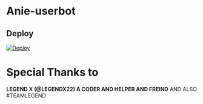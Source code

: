 # Anie-userbot

## Deploy

[![Deploy](https://www.herokucdn.com/deploy/button.svg)](https://heroku.com/deploy)


# Special Thanks to
**LEGEND X (@LEGENDX22) A CODER AND HELPER AND FREIND**
AND ALSO
#TEAMLEGEND 
